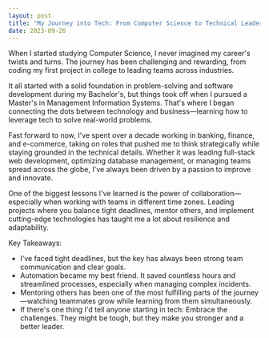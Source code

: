 ```yaml
---
layout: post
title: "My Journey into Tech: From Computer Science to Technical Leadership"
date: 2023-09-26
---
```


When I started studying Computer Science, I never imagined my career's twists and turns. The journey has been challenging and rewarding, from coding my first project in college to leading teams across industries.

It all started with a solid foundation in problem-solving and software development during my Bachelor's, but things took off when I pursued a Master's in Management Information Systems. That's where I began connecting the dots between technology and business—learning how to leverage tech to solve real-world problems.

Fast forward to now, I've spent over a decade working in banking, finance, and e-commerce, taking on roles that pushed me to think strategically while staying grounded in the technical details. Whether it was leading full-stack web development, optimizing database management, or managing teams spread across the globe, I've always been driven by a passion to improve and innovate.

One of the biggest lessons I've learned is the power of collaboration—especially when working with teams in different time zones. Leading projects where you balance tight deadlines, mentor others, and implement cutting-edge technologies has taught me a lot about resilience and adaptability.

Key Takeaways:

* I've faced tight deadlines, but the key has always been strong team communication and clear goals.
* Automation became my best friend. It saved countless hours and streamlined processes, especially when managing complex incidents.
* Mentoring others has been one of the most fulfilling parts of the journey—watching teammates grow while learning from them simultaneously.
* If there's one thing I'd tell anyone starting in tech: Embrace the challenges. They might be tough, but they make you stronger and a better leader.

